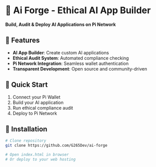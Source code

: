 # 🤖 Ai Forge - Ethical AI App Builder

**Build, Audit & Deploy AI Applications on Pi Network**

## 🌟 Features

- **AI App Builder**: Create custom AI applications
- **Ethical Audit System**: Automated compliance checking
- **Pi Network Integration**: Seamless wallet authentication
- **Transparent Development**: Open source and community-driven

## 🚀 Quick Start

1. Connect your Pi Wallet
2. Build your AI application
3. Run ethical compliance audit
4. Deploy to Pi Network

## 🔧 Installation

```bash
# Clone repository
git clone https://github.com/G265Dev/ai-forge

# Open index.html in browser
# Or deploy to your web hosting